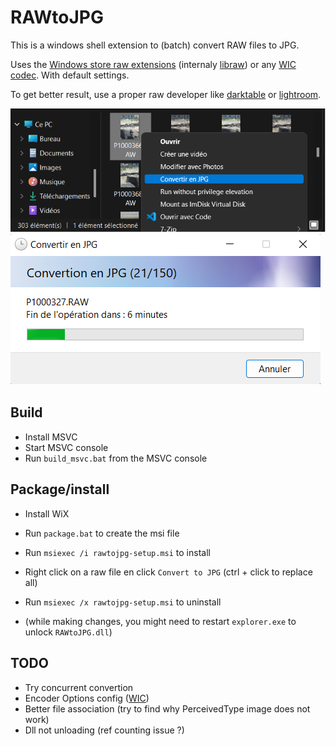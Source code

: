RAWtoJPG
============

This is a windows shell extension to (batch) convert RAW files to JPG.

Uses the [Windows store raw extensions](https://apps.microsoft.com/store/detail/extension-dimage-raw/9NCTDW2W1BH8?hl=fr-fr&gl=FR) (internaly [libraw](https://www.libraw.org/about)) or any [WIC codec](https://www.photools.com/1167/wic-support-codec-availability/). With default settings.

To get better result, use a proper raw developer like [darktable](https://www.darktable.org/) or [lightroom](https://www.adobe.com/fr/products/photoshop-lightroom.html).

![Screenshot](screen.png)
![Screenshot](screen2.png)


Build
-----

* Install MSVC
* Start MSVC console
* Run ```build_msvc.bat``` from the MSVC console

Package/install
-------

* Install WiX
* Run ```package.bat``` to create the msi file
* Run ```msiexec /i rawtojpg-setup.msi``` to install

* Right click on a raw file en click ```Convert to JPG``` (ctrl + click to replace all)

* Run ```msiexec /x rawtojpg-setup.msi``` to uninstall

* (while making changes, you might need to restart ```explorer.exe``` to unlock ```RAWtoJPG.dll```)

TODO
----
* Try concurrent convertion
* Encoder Options config ([WIC](https://docs.microsoft.com/en-us/windows/win32/wic/-wic-creating-encoder#encoder-options-usage))
* Better file association (try to find why PerceivedType image does not work)
* Dll not unloading (ref counting issue ?)